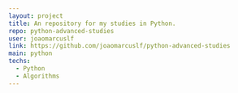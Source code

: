 ```yaml
---
layout: project
title: An repository for my studies in Python.
repo: python-advanced-studies
user: joaomarcuslf
link: https://github.com/joaomarcuslf/python-advanced-studies
main: python
techs:
  - Python
  - Algorithms
---
```

